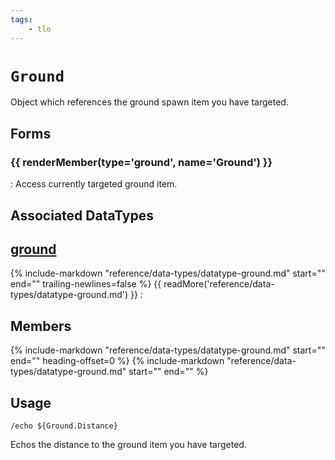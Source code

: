 ```yaml
---
tags:
    - tlo
---
```

# `Ground`

<!--tlo-desc-start-->
Object which references the ground spawn item you have targeted.
<!--tlo-desc-end-->
## Forms
<!--tlo-forms-start-->
### {{ renderMember(type='ground', name='Ground') }}

:   Access currently targeted ground item.
<!--tlo-forms-end-->

## Associated DataTypes
<!--tlo-datatypes-start-->
## [ground](../data-types/datatype-ground.md)
{%
  include-markdown "reference/data-types/datatype-ground.md"
  start="<!--dt-desc-start-->"
  end="<!--dt-desc-end-->"
  trailing-newlines=false
%} {{ readMore('reference/data-types/datatype-ground.md') }}
:    <h2>Members</h2>
    {%
    include-markdown "reference/data-types/datatype-ground.md"
    start="<!--dt-members-start-->"
    end="<!--dt-members-end-->"
    heading-offset=0
    %}
    {%
    include-markdown "reference/data-types/datatype-ground.md"
    start="<!--dt-linkrefs-start-->"
    end="<!--dt-linkrefs-end-->"
    %}
<!--tlo-datatypes-end-->

## Usage

```
/echo ${Ground.Distance}
```

Echos the distance to the ground item you have targeted.
<!--tlo-linkrefs-start-->
[ground]: ../data-types/datatype-ground.md
<!--tlo-linkrefs-end-->

